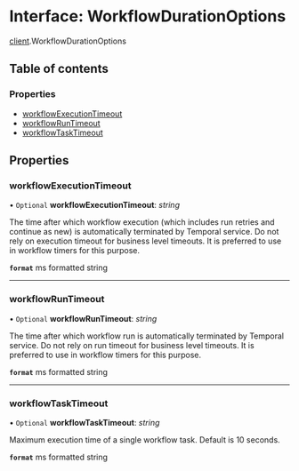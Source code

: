 # Interface: WorkflowDurationOptions

[client](../modules/client.md).WorkflowDurationOptions

## Table of contents

### Properties

- [workflowExecutionTimeout](client.workflowdurationoptions.md#workflowexecutiontimeout)
- [workflowRunTimeout](client.workflowdurationoptions.md#workflowruntimeout)
- [workflowTaskTimeout](client.workflowdurationoptions.md#workflowtasktimeout)

## Properties

### workflowExecutionTimeout

• `Optional` **workflowExecutionTimeout**: *string*

The time after which workflow execution (which includes run retries and continue as new) is
automatically terminated by Temporal service. Do not rely on execution timeout for business
level timeouts. It is preferred to use in workflow timers for this purpose.

**`format`** ms formatted string

___

### workflowRunTimeout

• `Optional` **workflowRunTimeout**: *string*

The time after which workflow run is automatically terminated by Temporal service. Do not
rely on run timeout for business level timeouts. It is preferred to use in workflow timers
for this purpose.

**`format`** ms formatted string

___

### workflowTaskTimeout

• `Optional` **workflowTaskTimeout**: *string*

Maximum execution time of a single workflow task. Default is 10 seconds.

**`format`** ms formatted string
